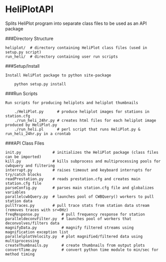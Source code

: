 HeliPlotAPI
===========

Splits HeliPlot program into separate class files to be used as an API package

###Directory Structure
    
    heliplot/  # directory containing HeliPlot class files (used in setup.py script)
    run_heli/  # directory containing user run scripts 

###Setup/Install

    Install HeliPlot package to python site-package
    
        python setup.py install

###Run Scripts
    
    Run scripts for producing heliplots and heliplot thumbnails
    
        ./HeliPlot.py      # produce heliplot images for stations in station.cfg
        ./run_heli_24hr.py # creates html files for each heliplot image produced by HeliPlot.py
        ./run_heli.pl      # perl script that runs HeliPlot.py & run_heli_24hr.py in a crontab 

###API Class Files

    init.py              # initializes the HeliPlot package (class files can be imported)
    kill.py              # kills subprocess and multiprocessing pools for cwbquery and filtering
    interrupt.py         # raises timeout and keyboard interrupts for try/catch blocks 
    readPrestation.py    # reads prestation.cfg and creates main station.cfg file
    parseConfig.py       # parses main station.cfg file and globalizes variables
    parallelcwbQuery.py  # launches pool of CWBQuery() workers to pull station data
    pullTraces.py        # pull trace stats from station data stream (removes traces with sr=0Hz)
    freqResponse.py          # pull frequency response for station
    paralleldeconvFilter.py  # launches pool of workers that deconvolves/filters data 
    magnifyData.py           # magnify filtered streams using magnification exception list
    parallelplotVelocity.py  # plot magnified/filtered data using multiprocessing
    createThumbnails.py      # create thumbnails from output plots
    convertTime.py           # convert python time module to min/sec for method timing

